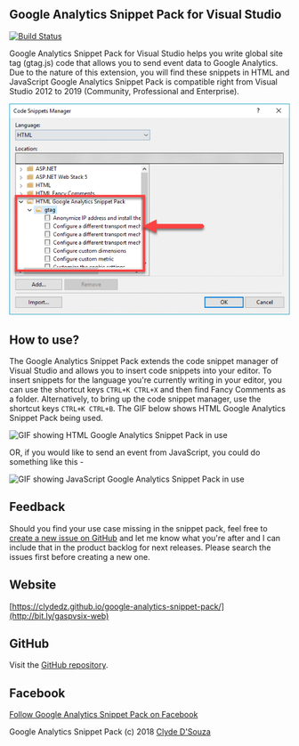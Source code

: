 ## Google Analytics Snippet Pack for Visual Studio

[![Build Status](https://clydedsouza.visualstudio.com/Google%20Analytics%20Snippet%20Pack/_apis/build/status/Google%20Analytics%20Snippet%20Pack%20Master%20Build)](https://clydedsouza.visualstudio.com/Google%20Analytics%20Snippet%20Pack/_build/latest?definitionId=12)  

Google Analytics Snippet Pack for Visual Studio helps you write global site tag (gtag.js) code that allows you to send event data to Google Analytics. Due to the nature of this extension, you will find these snippets in HTML and JavaScript Google Analytics Snippet Pack is compatible right from Visual Studio 2012 to 2019 (Community, Professional and Enterprise).

![Google Analytics Snippet Pack in Visual Studio's Code Snippet Manager](https://raw.githubusercontent.com/ClydeDz/google-analytics-snippet-pack/master/GASnippetPack/GoogleAnalyticsSnippetPack.Web/images/anime/code-snip-manager.gif)

## How to use?

The Google Analytics Snippet Pack extends the code snippet manager of Visual Studio and allows you to insert code snippets into your editor. To insert snippets for the language you're currently writing in your editor, you can use the shortcut keys ``CTRL+K CTRL+X`` and then find Fancy Comments as a folder. Alternatively, to bring up the code snippet manager, use the shortcut keys ``CTRL+K CTRL+B``. The GIF below shows HTML Google Analytics Snippet Pack being used.

![GIF showing HTML Google Analytics Snippet Pack in use](https://raw.githubusercontent.com/ClydeDz/google-analytics-snippet-pack/master/GASnippetPack/GoogleAnalyticsSnippetPack.Web/images/anime/html-install-snippet.gif)

OR, if you would like to send an event from JavaScript, you could do something like this -

![GIF showing JavaScript Google Analytics Snippet Pack in use](https://raw.githubusercontent.com/ClydeDz/google-analytics-snippet-pack/master/GASnippetPack/GoogleAnalyticsSnippetPack.Web/images/anime/js-send-event.gif)

## Feedback

Should you find your use case missing in the snippet pack, feel free to [create a new issue on GitHub](https://github.com/ClydeDz/google-analytics-snippet-pack/issues) and let me know what you're after and I can include that in the product backlog for next releases. Please search the issues first before creating a new one. 


## Website

[https://clydedz.github.io/google-analytics-snippet-pack/](http://bit.ly/gaspvsix-web)


## GitHub

Visit the  [GitHub repository](https://github.com/ClydeDz/google-analytics-snippet-pack).   

## Facebook   

[Follow Google Analytics Snippet Pack on Facebook](https://www.facebook.com/Google-Analytics-Snippet-Pack-599242807159278/)    
       

Google Analytics Snippet Pack (c) 2018 [Clyde D'Souza](https://clydedsouza.net/#/)
